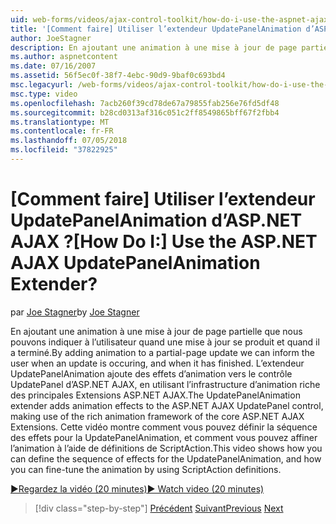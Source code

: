 ```yaml
---
uid: web-forms/videos/ajax-control-toolkit/how-do-i-use-the-aspnet-ajax-updatepanelanimation-extender
title: '[Comment faire] Utiliser l’extendeur UpdatePanelAnimation d’ASP.NET AJAX ? | Microsoft Docs'
author: JoeStagner
description: En ajoutant une animation à une mise à jour de page partielle que nous pouvons indiquer à l’utilisateur quand une mise à jour se produit et quand il a terminé. L’extendeur UpdatePanelAnimation un...
ms.author: aspnetcontent
ms.date: 07/16/2007
ms.assetid: 56f5ec0f-38f7-4ebc-90d9-9baf0c693bd4
msc.legacyurl: /web-forms/videos/ajax-control-toolkit/how-do-i-use-the-aspnet-ajax-updatepanelanimation-extender
msc.type: video
ms.openlocfilehash: 7acb260f39cd78de67a79855fab256e76fd5df48
ms.sourcegitcommit: b28cd0313af316c051c2ff8549865bff67f2fbb4
ms.translationtype: MT
ms.contentlocale: fr-FR
ms.lasthandoff: 07/05/2018
ms.locfileid: "37822925"
---
```

<a name="how-do-i-use-the-aspnet-ajax-updatepanelanimation-extender"></a><span data-ttu-id="1c0d5-105">[Comment faire] Utiliser l’extendeur UpdatePanelAnimation d’ASP.NET AJAX ?</span><span class="sxs-lookup"><span data-stu-id="1c0d5-105">[How Do I:] Use the ASP.NET AJAX UpdatePanelAnimation Extender?</span></span>
====================
<span data-ttu-id="1c0d5-106">par [Joe Stagner](https://github.com/JoeStagner)</span><span class="sxs-lookup"><span data-stu-id="1c0d5-106">by [Joe Stagner](https://github.com/JoeStagner)</span></span>

<span data-ttu-id="1c0d5-107">En ajoutant une animation à une mise à jour de page partielle que nous pouvons indiquer à l’utilisateur quand une mise à jour se produit et quand il a terminé.</span><span class="sxs-lookup"><span data-stu-id="1c0d5-107">By adding animation to a partial-page update we can inform the user when an update is occuring, and when it has finished.</span></span> <span data-ttu-id="1c0d5-108">L’extendeur UpdatePanelAnimation ajoute des effets d’animation vers le contrôle UpdatePanel d’ASP.NET AJAX, en utilisant l’infrastructure d’animation riche des principales Extensions ASP.NET AJAX.</span><span class="sxs-lookup"><span data-stu-id="1c0d5-108">The UpdatePanelAnimation extender adds animation effects to the ASP.NET AJAX UpdatePanel control, making use of the rich animation framework of the core ASP.NET AJAX Extensions.</span></span> <span data-ttu-id="1c0d5-109">Cette vidéo montre comment vous pouvez définir la séquence des effets pour la UpdatePanelAnimation, et comment vous pouvez affiner l’animation à l’aide de définitions de ScriptAction.</span><span class="sxs-lookup"><span data-stu-id="1c0d5-109">This video shows how you can define the sequence of effects for the UpdatePanelAnimation, and how you can fine-tune the animation by using ScriptAction definitions.</span></span>

[<span data-ttu-id="1c0d5-110">&#9654;Regardez la vidéo (20 minutes)</span><span class="sxs-lookup"><span data-stu-id="1c0d5-110">&#9654; Watch video (20 minutes)</span></span>](https://channel9.msdn.com/Blogs/ASP-NET-Site-Videos/how-do-i-use-the-aspnet-ajax-updatepanelanimation-extender)

> [!div class="step-by-step"]
> <span data-ttu-id="1c0d5-111">[Précédent](how-do-i-use-the-aspnet-ajax-slideshow-extender.md)
> [Suivant](how-do-i-the-ajax-toolkit-reorder-control.md)</span><span class="sxs-lookup"><span data-stu-id="1c0d5-111">[Previous](how-do-i-use-the-aspnet-ajax-slideshow-extender.md)
[Next](how-do-i-the-ajax-toolkit-reorder-control.md)</span></span>
